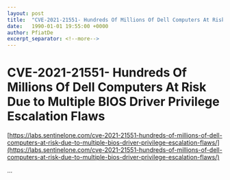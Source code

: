 ```yaml
---
layout: post
title:  "CVE-2021-21551- Hundreds Of Millions Of Dell Computers At Risk Due to Multiple BIOS Driver Privilege Escalation Flaws"
date:   1990-01-01 19:55:00 +0000
author: PfiatDe
excerpt_separator: <!--more-->
---
```


# CVE-2021-21551- Hundreds Of Millions Of Dell Computers At Risk Due to Multiple BIOS Driver Privilege Escalation Flaws
[https://labs.sentinelone.com/cve-2021-21551-hundreds-of-millions-of-dell-computers-at-risk-due-to-multiple-bios-driver-privilege-escalation-flaws/](https://labs.sentinelone.com/cve-2021-21551-hundreds-of-millions-of-dell-computers-at-risk-due-to-multiple-bios-driver-privilege-escalation-flaws/)

...
<!--more-->
